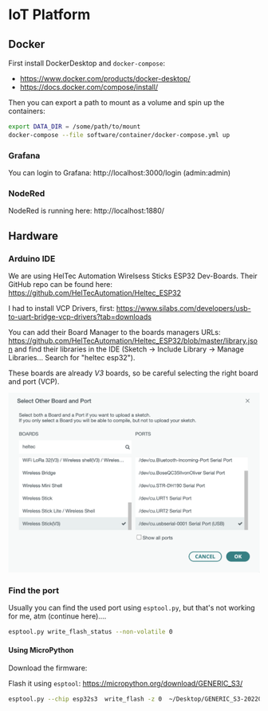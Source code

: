# IoT Platform

## Docker

First install DockerDesktop and `docker-compose`:
* https://www.docker.com/products/docker-desktop/
* https://docs.docker.com/compose/install/

Then you can export a path to mount as a volume and spin up the containers:

```sh
export DATA_DIR = /some/path/to/mount
docker-compose --file software/container/docker-compose.yml up
```

### Grafana

You can login to Grafana: http://localhost:3000/login (admin:admin)

### NodeRed

NodeRed is running here: http://localhost:1880/

## Hardware

### Arduino IDE

We are using HelTec Automation Wirelsess Sticks ESP32 Dev-Boards. Their GitHub repo can be found here: https://github.com/HelTecAutomation/Heltec_ESP32


I had to install VCP Drivers, first: https://www.silabs.com/developers/usb-to-uart-bridge-vcp-drivers?tab=downloads

You can add their Board Manager to the boards managers URLs: https://github.com/HelTecAutomation/Heltec_ESP32/blob/master/library.json and find their libraries in the IDE (Sketch -> Include Library -> Manage Libraries... Search for "heltec esp32").

These boards are already *V3* boards, so be careful selecting the right board and port (VCP).

![Arduino IDE](docs/images/flash-with-arduino.png "select the right board and port")


### Find the port 

Usually you can find the used port using `esptool.py`, but that's not working for me, atm (continue here)....

```sh
esptool.py write_flash_status --non-volatile 0
```

#### Using MicroPython

Download the firmware:

Flash it using `esptool`: https://micropython.org/download/GENERIC_S3/


```sh
esptool.py --chip esp32s3  write_flash -z 0  ~/Desktop/GENERIC_S3-20220117-v1.18.bin
```

